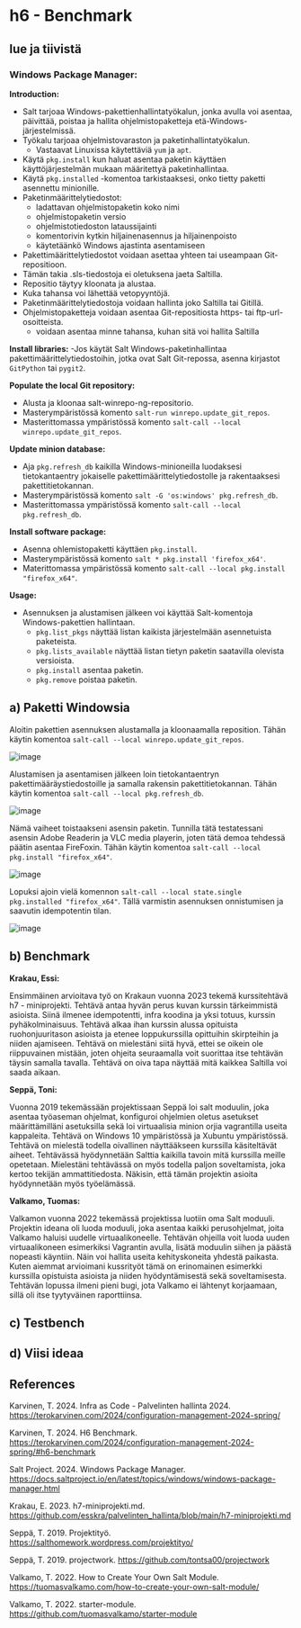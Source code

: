 # h6 - Benchmark

## lue ja tiivistä
### Windows Package Manager:
**Introduction:**
- Salt tarjoaa Windows-pakettienhallintatyökalun, jonka avulla voi asentaa, päivittää, poistaa ja hallita ohjelmistopaketteja etä-Windows-järjestelmissä.
- Työkalu tarjoaa ohjelmistovaraston ja paketinhallintatyökalun.
    - Vastaavat Linuxissa käytettäviä ```yum``` ja ```apt```.
- Käytä ```pkg.install``` kun haluat asentaa paketin käyttäen käyttöjärjestelmän mukaan määritettyä paketinhallintaa.
- Käytä ```pkg.installed``` -komentoa tarkistaaksesi, onko tietty paketti asennettu minionille.
- Paketinmäärittelytiedostot:
    - ladattavan ohjelmistopaketin koko nimi
    - ohjelmistopaketin versio
    - ohjelmistotiedoston lataussijainti
    - komentorivin kytkin hiljainenasennus ja hiljainenpoisto
    - käytetäänkö Windows ajastinta asentamiseen
- Pakettimäärittelytiedostot voidaan asettaa yhteen tai useampaan Git-repositioon.
- Tämän takia .sls-tiedostoja ei oletuksena jaeta Saltilla.
- Repositio täytyy kloonata ja alustaa.
- Kuka tahansa voi lähettää vetopyyntöjä.
- Paketinmäärittelytiedostoja voidaan hallinta joko Saltilla tai Gitillä.
- Ohjelmistopaketteja voidaan asentaa Git-repositiosta https- tai ftp-url-osoitteista.
    - voidaan asentaa minne tahansa, kuhan sitä voi hallita Saltilla
  
**Install libraries:**
-Jos käytät Salt Windows-paketinhallintaa pakettimäärittelytiedostoihin, jotka ovat Salt Git-repossa, asenna kirjastot ```GitPython``` tai ```pygit2```.

**Populate the local Git repository:**
- Alusta ja kloonaa salt-winrepo-ng-repositorio.
- Masterympäristössä komento ```salt-run winrepo.update_git_repos```.
- Masterittomassa ympäristössä komento ```salt-call --local winrepo.update_git_repos```.

**Update minion database:**
- Aja ```pkg.refresh_db``` kaikilla Windows-minioneilla luodaksesi tietokantaentry jokaiselle pakettimäärittelytiedostolle ja rakentaaksesi pakettitietokannan.
- Masterympäristössä komento ```salt -G 'os:windows' pkg.refresh_db```.
- Masterittomassa ympäristössä komento ```salt-call --local pkg.refresh_db```.

**Install software package:**
- Asenna ohlemistopaketti käyttäen ```pkg.install```.
- Masterympäristössä komento ```salt * pkg.install 'firefox_x64'```.
- Materittomassa ympäristössä komento ```salt-call --local pkg.install "firefox_x64"```.

**Usage:**
- Asennuksen ja alustamisen jälkeen voi käyttää Salt-komentoja Windows-pakettien hallintaan.
  - ```pkg.list_pkgs``` näyttää listan kaikista järjestelmään asennetuista paketeista.
  - ```pkg.lists_available```  näyttää listan tietyn paketin saatavilla olevista versioista.
  - ```pkg.install``` asentaa paketin.
  - ```pkg.remove``` poistaa paketin.

## a) Paketti Windowsia

Aloitin pakettien asennuksen alustamalla ja kloonaamalla reposition. Tähän käytin komentoa ```salt-call --local winrepo.update_git_repos```.

![image](https://github.com/kervinennoora/configuration-management-systems/assets/165003747/e45ba6c3-2d81-42ed-b0e8-780bcdf990c4)

Alustamisen ja asentamisen jälkeen loin tietokantaentryn pakettimääräystiedostoille ja samalla rakensin pakettitietokannan. Tähän käytin komentoa ```salt-call --local pkg.refresh_db```.

![image](https://github.com/kervinennoora/configuration-management-systems/assets/165003747/cd746e6c-9685-45c7-9555-2dcd4d2ba49b)

Nämä vaiheet toistaakseni asensin paketin. Tunnilla tätä testatessani asensin Adobe Readerin ja VLC media playerin, joten tätä demoa tehdessä päätin asentaa FireFoxin. Tähän käytin komentoa ```salt-call --local pkg.install "firefox_x64"```.

![image](https://github.com/kervinennoora/configuration-management-systems/assets/165003747/01f4b26c-cc64-4a8a-83a1-2416dc4fac9f)

Lopuksi ajoin vielä komennon ```salt-call --local state.single pkg.installed "firefox_x64"```. Tällä varmistin asennuksen onnistumisen ja saavutin idempotentin tilan.

![image](https://github.com/kervinennoora/configuration-management-systems/assets/165003747/281018af-3185-4d58-a483-492701aae7c8)

## b) Benchmark

**Krakau, Essi:**
 
Ensimmäinen arvioitava työ on Krakaun vuonna 2023 tekemä kurssitehtävä h7 - miniprojekti. Tehtävä antaa hyvän perus kuvan kurssin tärkeimmistä asioista. Siinä ilmenee idempotentti, infra koodina ja yksi totuus, kurssin pyhäkolminaisuus. Tehtävä alkaa ihan kurssin alussa opituista ruohonjuuritason asioista ja etenee loppukurssilla opittuihin skirpteihin ja niiden ajamiseen. Tehtävä on mielestäni siitä hyvä, ettei se oikein ole riippuvainen mistään, joten ohjeita seuraamalla voit suorittaa itse tehtävän täysin samalla tavalla. Tehtävä on oiva tapa näyttää mitä kaikkea Saltilla voi saada aikaan.

 **Seppä, Toni:**

Vuonna 2019 tekemässään projektissaan Seppä  loi salt moduulin, joka asentaa työaseman ohjelmat, konfiguroi ohjelmien oletus asetukset määrittämilläni asetuksilla sekä loi virtuaalisia minion orjia vagrantilla useita kappaleita. Tehtävä on Windows 10 ympäristössä ja Xubuntu ympäristössä. Tehtävä on mielestä todella oivallinen näyttääkseen kurssilla käsiteltävät aiheet. Tehtävässä hyödynnetään Salttia kaikilla tavoin mitä kurssilla meille opetetaan. Mielestäni tehtävässä on myös todella paljon soveltamista, joka kertoo tekijän ammattitiedosta. Näkisin, että tämän projektin asioita hyödynnetään myös työelämässä.

**Valkamo, Tuomas:**

Valkamon vuonna 2022 tekemässä projektissa luotiin oma Salt moduuli. Projektin ideana oli luoda moduuli, joka asentaa kaikki perusohjelmat, joita Valkamo haluisi uudelle virtuaalikoneelle. Tehtävän ohjeilla voit luoda uuden virtuaalikoneen esimerkiksi Vagrantin avulla, lisätä moduulin siihen ja päästä nopeasti käyntiin. Näin voi hallita useita kehityskoneita yhdestä paikasta. Kuten aiemmat arvioimani kussrityöt tämä on erinomainen esimerkki kurssilla opistuista asioista ja niiden hyödyntämisestä sekä soveltamisesta. Tehtävän lopussa ilmeni pieni bugi, jota Valkamo ei lähtenyt korjaamaan, sillä oli itse tyytyväinen raporttiinsa.

## c) Testbench



## d) Viisi ideaa


## References
Karvinen, T. 2024. Infra as Code - Palvelinten hallinta 2024. https://terokarvinen.com/2024/configuration-management-2024-spring/

Karvinen, T. 2024. H6 Benchmark. https://terokarvinen.com/2024/configuration-management-2024-spring/#h6-benchmark

Salt Project. 2024. Windows Package Manager. https://docs.saltproject.io/en/latest/topics/windows/windows-package-manager.html

Krakau, E. 2023. h7-miniprojekti.md. https://github.com/esskra/palvelinten_hallinta/blob/main/h7-miniprojekti.md

Seppä, T. 2019. Projektityö. https://salthomework.wordpress.com/projektityo/

Seppä, T. 2019. projectwork. https://github.com/tontsa00/projectwork

Valkamo, T. 2022. How to Create Your Own Salt Module. https://tuomasvalkamo.com/how-to-create-your-own-salt-module/

Valkamo, T. 2022. starter-module. https://github.com/tuomasvalkamo/starter-module
